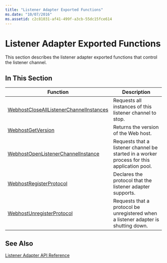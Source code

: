 ```yaml
---
title: "Listener Adapter Exported Functions"
ms.date: "10/07/2016"
ms.assetid: c2c81031-af41-499f-a3cb-55dc15fce614
---
```

# Listener Adapter Exported Functions
This section describes the listener adapter exported functions that control the listener channel.  
  
## In This Section  
  
|Function|Description|  
|--------------|-----------------|  
|[WebhostCloseAllListenerChannelInstances](../../web-development-reference/native-code-api-reference/webhostclosealllistenerchannelinstances-function.md)|Requests all instances of this listener channel to stop.|  
|[WebhostGetVersion](../../web-development-reference/native-code-api-reference/webhostgetversion-function.md)|Returns the version of the Web host.|  
|[WebhostOpenListenerChannelInstance](../../web-development-reference/native-code-api-reference/webhostopenlistenerchannelinstance-function.md)|Requests that a listener channel be started in a worker process for this application pool.|  
|[WebhostRegisterProtocol](../../web-development-reference/native-code-api-reference/webhostregisterprotocol-function.md)|Declares the protocol that the listener adapter supports.|  
|[WebhostUnregisterProtocol](../../web-development-reference/native-code-api-reference/webhostunregisterprotocol-function.md)|Requests that a protocol be unregistered when a listener adapter is shutting down.|  
  
## See Also  
 [Listener Adapter API Reference](../../web-development-reference/native-code-api-reference/listener-adapter-api-reference.md)
